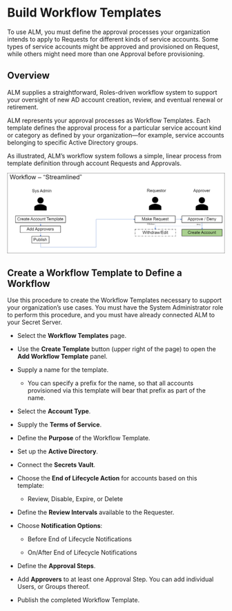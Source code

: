 ﻿[title]: # (Build Workflow Templates)
[tags]: # (Account Lifecycle Manager,ALM,Active Directory,)
[priority]: # (5190)

# Build Workflow Templates

To use ALM, you must define the approval processes your organization intends to apply to Requests for different kinds of service accounts. Some types of service accounts might be approved and provisioned on Request, while others might need more than one Approval before provisioning.

## Overview

ALM supplies a straightforward, Roles-driven workflow system to support your oversight of new AD account creation, review, and eventual renewal or retirement.

ALM represents your approval processes as Workflow Templates. Each template defines the approval process for a particular service account kind or category as defined by your organization—for example, service accounts belonging to specific Active Directory groups.

As illustrated, ALM’s workflow system follows a simple, linear process from template definition through account Requests and Approvals.

![Workflow Process](workflow-process.png)

## Create a Workflow Template to Define a Workflow

Use this procedure to create the Workflow Templates necessary to support your organization’s use cases. You must have the System Administrator role to perform this procedure, and you must have already connected ALM to your Secret Server.

* Select the **Workflow Templates** page.

* Use the **Create Template** button (upper right of the page) to open the **Add Workflow Template** panel.

* Supply a name for the template.

  * You can specify a prefix for the name, so that all accounts provisioned via this template will bear that prefix as part of the name.

* Select the **Account Type**.

* Supply the **Terms of Service**.

* Define the **Purpose** of the Workflow Template.

* Set up the **Active Directory**.

* Connect the **Secrets Vault**.

* Choose the **End of Lifecycle Action** for accounts based on this template:

  * Review, Disable, Expire, or Delete

* Define the **Review Intervals** available to the Requester.

* Choose **Notification Options**:

  * Before End of Lifecycle Notifications

  * On/After End of Lifecycle Notifications

* Define the **Approval Steps**.

* Add **Approvers** to at least one Approval Step. You can add individual Users, or Groups thereof.

* Publish the completed Workflow Template.



  

  
